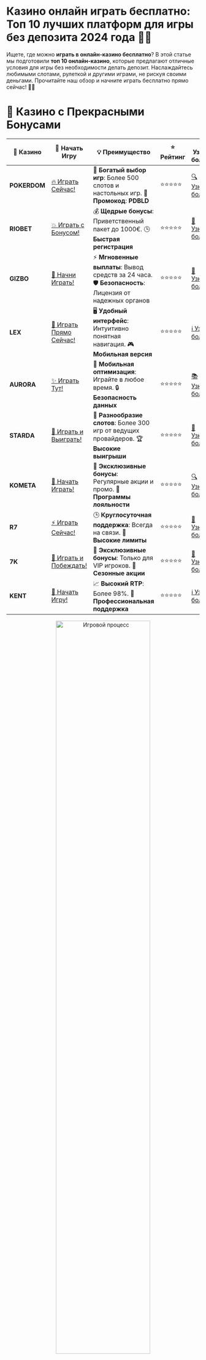 # **Казино онлайн играть бесплатно: Топ 10 лучших платформ для игры без депозита 2024 года 🎰💸**

Ищете, где можно **играть в онлайн-казино бесплатно**? В этой статье мы подготовили **топ 10 онлайн-казино**, которые предлагают отличные условия для игры без необходимости делать депозит. Наслаждайтесь любимыми слотами, рулеткой и другими играми, не рискуя своими деньгами. Прочитайте наш обзор и начните играть бесплатно прямо сейчас! 🎉🎯

# 🌟 Казино с Прекрасными Бонусами

| 🎲 **Казино** | 🔗 **Начать Игру** | 💡 **Преимущество** | ⭐ **Рейтинг** | 🔗 **Узнать больше** | 🆕 **Новая информация** |
|--------------|---------------------|---------------------|----------------|----------------------|-------------------------|
| **POKERDOM**  | [🔥 Играть Сейчас!](https://brandplay.link/4k77v2yx) | 🎉 **Богатый выбор игр**: Более 500 слотов и настольных игр. 🎁 **Промокод**: **PDBLD** | ⭐⭐⭐⭐⭐ | [🔍 Узнать больше](https://brandplay.link/4k77v2yx) | 🏆 **Победители турниров** получают эксклюзивные подарки! |
| **RIOBET**    | [💥 Играть с Бонусом!](https://brandplay.link/7xBLTPyj) | 💰 **Щедрые бонусы**: Приветственный пакет до 1000€. 🕒 **Быстрая регистрация** | ⭐⭐⭐⭐⭐ | [📖 Узнать больше](https://brandplay.link/7xBLTPyj) | 💬 **Поддержка 24/7** для комфортной игры в любое время! |
| **GIZBO**     | [🚀 Начни Играть!](https://brandplay.link/bprXw4YV) | ⚡ **Мгновенные выплаты**: Вывод средств за 24 часа. 🛡️ **Безопасность**: Лицензия от надежных органов | ⭐⭐⭐⭐⭐ | [📝 Узнать больше](https://brandplay.link/bprXw4YV) | 🔒 **SSL-шифрование** для максимальной безопасности данных игроков. |
| **LEX**       | [💎 Играть Прямо Сейчас!](https://brandplay.link/zW4hdDFV) | 🖥️ **Удобный интерфейс**: Интуитивно понятная навигация. 🎮 **Мобильная версия** | ⭐⭐⭐⭐⭐ | [ℹ️ Узнать больше](https://brandplay.link/zW4hdDFV) | 📱 **Поддержка всех мобильных устройств** для удобства игры в любом месте. |
| **AURORA**    | [✨ Играть Тут!](https://10trafic-stat2.com/click/668546556bcc6313411604bd/6766/13032/subaccount) | 📱 **Мобильная оптимизация**: Играйте в любое время. 🔒 **Безопасность данных** | ⭐⭐⭐⭐⭐ | [📚 Узнать больше](https://10trafic-stat2.com/click/668546556bcc6313411604bd/6766/13032/subaccount) | 🌍 **Международная лицензия** на деятельность в разных странах. |
| **STARDА**    | [🎉 Играть и Выиграть!](https://brandplay.link/fB7xwRFL) | 🎰 **Разнообразие слотов**: Более 300 игр от ведущих провайдеров. 🏆 **Высокие выигрыши** | ⭐⭐⭐⭐⭐ | [🔎 Узнать больше](https://brandplay.link/fB7xwRFL) | 🎉 **Ежемесячные турниры** с крупными призами! |
| **KOMETA**    | [🎁 Начать Играть!](https://brandplay.link/8ZymQJV8) | 🎁 **Эксклюзивные бонусы**: Регулярные акции и промо. 🔄 **Программы лояльности** | ⭐⭐⭐⭐⭐ | [🔍 Узнать больше](https://brandplay.link/8ZymQJV8) | 🌟 **Персонализированные предложения** для долгосрочных игроков. |
| **R7**        | [⚡ Играть Сейчас!](https://brandplay.link/bMd3Yjsw) | 🕒 **Круглосуточная поддержка**: Всегда на связи. 💸 **Высокие лимиты** | ⭐⭐⭐⭐⭐ | [📖 Узнать больше](https://brandplay.link/bMd3Yjsw) | 🎯 **Рейтинг игроков** для лучших участников. |
| **7K**        | [🎯 Играть и Побеждать!](https://brandplay.link/BvQyFShp) | 🌟 **Эксклюзивные бонусы**: Только для VIP игроков. 🎉 **Сезонные акции** | ⭐⭐⭐⭐⭐ | [📝 Узнать больше](https://brandplay.link/BvQyFShp) | 🥇 **Особые привилегии** для постоянных игроков. |
| **KENT**      | [🔑 Начать Игру!](https://brandplay.link/Fv2WP3js) | 📈 **Высокий RTP**: Более 98%. 💼 **Профессиональная поддержка** | ⭐⭐⭐⭐⭐ | [ℹ️ Узнать больше](https://brandplay.link/Fv2WP3js) | 💬 **Поддержка на нескольких языках** для удобства игроков. |

<div align="center"> <img src="https://i.pinimg.com/originals/1d/b3/25/1db325483acbe642c6d4e6fdd73a4988.gif" alt="Игровой процесс" width="70%"> </div>
---

# 🚀 Быстрые Выигрыши и Поддержка

| 🎲 **Казино** | 🔗 **Начать Игру** | 💡 **Преимущество** | ⭐ **Рейтинг** | 🔗 **Узнать больше** | 🆕 **Новая информация** |
|--------------|---------------------|---------------------|----------------|----------------------|-------------------------|
| **GAMA**      | [🎯 Играть Прямо Сейчас!](https://brandplay.link/j6NMKsDz) | 🔍 **Интуитивный интерфейс**: Легкость использования. 🏅 **Престижные турниры** | ⭐⭐⭐⭐☆ | [🔎 Узнать больше](https://brandplay.link/j6NMKsDz) | 🏆 **Турниры с большими призами** каждый месяц. |
| **ONION**     | [💥 Играть и Выигрывать!](https://brandplay.link/zBGRVpQ9) | 🤑 **Низкие ставки**: Идеально для начинающих. 🔄 **Быстрые выводы** | ⭐⭐⭐⭐☆ | [🔍 Узнать больше](https://brandplay.link/zBGRVpQ9) | 🎮 **Казино для новичков** с простыми правилами. |
| **ЧЕМПИОН**   | [🏅 Играть в Турнире!](https://temon-gter.cfd/go/lRq?p80412p304504pcc44t17455) | 🏅 **Лояльная программа**: Награды за активность. 🎁 **Ежемесячные бонусы** | ⭐⭐⭐⭐☆ | [📖 Узнать больше](https://temon-gter.cfd/go/lRq?p80412p304504pcc44t17455) | 🥇 **Турниры и лояльность** — каждый шаг вознаграждается. |
| **VAVADA**    | [🚀 Играть Без Ожидания!](https://vavadapartner.pro/?promo=ea5c9275-6854-4505-94fc-95ab18221945-linkb2) | 🚀 **Быстрая регистрация**: Начните играть мгновенно. 🔐 **Безопасные транзакции** | ⭐⭐⭐⭐☆ | [📝 Узнать больше](https://vavadapartner.pro/?promo=ea5c9275-6854-4505-94fc-95ab18221945-linkb2) | 🏆 **Программа для новых игроков** с бонусами за регистрацию. |
| **FRIENDS**   | [🎉 Играть и Развлекаться!](https://gofriends.mba/linkb2) | 🤝 **Социальные игры**: Играйте с друзьями. 🌐 **Мультиплатформенность** | ⭐⭐⭐⭐☆ | [ℹ️ Узнать больше](https://gofriends.mba/linkb2) | 🎮 **Играйте с друзьями** и зарабатывайте бонусы за совместные действия. |
| **1WIN**      | [⚡ Играть и Выигрывать!](https://brandplay.link/smXVpBbG) | 🏆 **Спортивные ставки**: Широкий выбор видов спорта. 💵 **Высокие коэффициенты** | ⭐⭐⭐⭐☆ | [📚 Узнать больше](https://brandplay.link/smXVpBbG) | ⚽ **Бонусы на спортивные ставки** для активных игроков. |
| **DRIP**      | [💥 Играть Сразу!](https://drp-ircp01.com/c07e6a3db) | 🌐 **Инновационные игры**: Новейшие игровые технологии. 🛡️ **Высокая безопасность** | ⭐⭐⭐⭐☆ | [🔎 Узнать больше](https://drp-ircp01.com/c07e6a3db) | 🔧 **Инновационные функции** для удобства игры. |
| **JOYCASINO** | [🎰 Играть И Побеждать!](https://rpc30.call2me.pro/?/ru/registration?apkpop=0&partner=p24970p3291217pc98f) | 🎁 **Приятные бонусы**: Ежедневные акции и подарки. 🕹️ **Разнообразие игр** | ⭐⭐⭐⭐☆ | [🔍 Узнать больше](https://rpc30.call2me.pro/?/ru/registration?apkpop=0&partner=p24970p3291217pc98f) | 🎉 **Щедрые фриспины** для новых игроков. |
| **PLAYFORTUNA** | [🔥 Играть С Бонусом!](https://fortunapromo.net/alt/playfortuna/registration?0dc4a9362a71feb7e3f165fb8e766f70) | 🎉 **Регулярные акции**: Бонусы, фриспины и многое другое. 🏅 **Турниры** | ⭐⭐⭐⭐☆ | [📚 Узнать больше](https://fortunapromo.net/alt/playfortuna/registration?0dc4a9362a71feb7e3f165fb8e766f70) | 🎯 **Выгодные предложения** на популярные игры. |
| **SYKAA**     | [💸 Играть Сейчас!](https://s-two-way.com/?source=linkb2&pid=30697) | 💸 **Доступные ставки**: Идеально для новичков. 🎁 **Щедрые бонусы** | ⭐⭐⭐⭐☆ | [🔍 Узнать больше](https://s-two-way.com/?source=linkb2&pid=30697) | 💥 **Акции с большими бонусами** для новичков и опытных игроков. |

<div align="center"> <img src="https://schaeffers-cdn.s3.amazonaws.com/images/default-source/schaeffers-cdn-images/default-images/sectors/bigstock-casino-gambling-concept-with-f-369012793.jpg?sfvrsn=493ad806_4" alt="Игровой процесс" width="70%"> </div>
---

# 💸 Казино с Привлекательными Программами Лояльности

| 🎲 **Казино** | 🔗 **Начать Игру** | 💡 **Преимущество** | ⭐ **Рейтинг** | 🔗 **Узнать больше** | 🆕 **Новая информация** |
|--------------|---------------------|---------------------|----------------|----------------------|-------------------------|
| **KOMETA**    | [🎯 Начни Играть!](https://brandplay.link/8ZymQJV8) | 🎁 **Эксклюзивные бонусы**: Регулярные акции и промо. 🔄 **Программы лояльности** | ⭐⭐⭐⭐⭐ | [🔍 Узнать больше](https://brandplay.link/8ZymQJV8) | 🌟 **Персонализированные предложения** для долгосрочных игроков. |
| **1Xslots**   | [🏅 Играть Прямо Сейчас!](https://brandplay.link/hSB1khtr) | 🎉 **Множество акций**: Еженедельные бонусы и турниры. 🛡️ **Безопасность** | ⭐⭐⭐⭐⭐ | [📚 Узнать больше](https://brandplay.link/hSB1khtr) | 🏅 **Награды за активность**: участники программы лояльности получают специальные привилегии. |
| **R7**        | [🚀 Играть Сейчас!](https://brandplay.link/bMd3Yjsw) | 🕒 **Круглосуточная поддержка**: Всегда на связи. 💸 **Высокие лимиты** | ⭐⭐⭐⭐⭐ | [📖 Узнать больше](https://brandplay.link/bMd3Yjsw) | 💬 **VIP-поддержка** для постоянных игроков с приоритетом. |

<div align="center"> <img src="https://i.pinimg.com/originals/1d/b3/25/1db325483acbe642c6d4e6fdd73a4988.gif" alt="Игровой процесс" width="70%"> </div>
---

---

## **1. POKERDOM – Играйте в казино онлайн бесплатно с бонусами! 🃏💥**

**POKERDOM** предлагает своим игрокам возможность начать играть **бесплатно** благодаря бонусам за регистрацию. Играйте в популярные слоты и настольные игры без депозита, наслаждайтесь бонусами и шансами на выигрыш! 🎰💸

### Преимущества:
- Играйте в слоты и рулетку бесплатно.
- Щедрые бонусы для новичков.
- Простой интерфейс и быстрые выплаты.

---

## **2. RIOBET – Казино онлайн с бесплатными играми! 🎯💸**

**RIOBET** предоставляет своим пользователям возможность играть **бесплатно** на большом количестве слотов и других играх. Идеальное место для тех, кто хочет насладиться игрой без финансовых рисков. 💥🎰

### Преимущества:
- Играйте в слоты и рулетку без депозита.
- Множество акций и бонусов для новичков.
- Простой процесс регистрации и пополнения счета.

---

## **3. GIZBO – Бесплатные игры для новичков! 🎉💎**

**GIZBO** позволяет играть в **онлайн-казино бесплатно** с бездепозитными бонусами. Получите бесплатные вращения и начните играть в самые популярные игры без необходимости вносить депозит. 🍒🎰

### Преимущества:
- Бонусы без депозита для новых игроков.
- Разнообразие слотов и настольных игр.
- Удобный интерфейс и быстрые выплаты.

---

## **4. LEX – Играйте бесплатно с бонусами за регистрацию! 🌟🎯**

**LEX** предлагает возможность играть в **онлайн-казино бесплатно**, получая бонусы без депозита. Играйте в слоты, рулетку и другие игры, не рискуя своими деньгами. 🎰💥

### Преимущества:
- Бесплатные игры для новых пользователей.
- Простой интерфейс и быстрое пополнение счета.
- Множество акций и бонусов.

---

## **5. AURORA – Играйте в бесплатные игры и получайте бонусы! 💎🎮**

**AURORA** — это казино, которое предоставляет бонусы без депозита, чтобы вы могли играть **бесплатно** в любимые игры. Пробуйте различные слоты и выигрывайте реальные деньги, не рискуя своими средствами. 💸🎰

### Преимущества:
- Бонусы без депозита для новых игроков.
- Множество игр с высокой отдачей.
- Простота регистрации и быстрые выплаты.

---

## **6. STarda – Онлайн казино с бесплатными играми! 🎮💥**

**STarda** предоставляет бесплатные игры на своем сайте, включая популярные слоты и настольные игры. Начните играть без депозита и получайте шанс на реальный выигрыш! 🎰💸

### Преимущества:
- Играйте бесплатно на популярных слотах.
- Привлекательные бонусы и акции.
- Простой процесс регистрации и пополнения счета.

---

## **7. KOMETA – Играйте бесплатно в слоты и настольные игры! 🌌🎰**

**KOMETA** позволяет вам играть бесплатно на своем сайте, предлагая бонусы без депозита для новичков. Присоединяйтесь и начните наслаждаться играми, не рискуя своими средствами! 🎯💥

### Преимущества:
- Бесплатные игры с бонусами для новичков.
- Множество популярных слотов.
- Удобная и безопасная платформа.

---

## **8. R7 – Играйте бесплатно и выигрывайте! 🏅💸**

**R7** предлагает своим игрокам возможность играть бесплатно, получая бонусы на депозит. Пробуйте новые игры без рисков и получайте шанс на выигрыш прямо сейчас! 🎰💥

### Преимущества:
- Бесплатные игры с возможностью выигрыша.
- Регулярные акции и бонусы.
- Простой и удобный интерфейс.

---

## **9. 7K – Бесплатные игры и шанс на крупный выигрыш! 🔥🎰**

**7K** — это казино, где можно играть бесплатно, получая бездепозитные бонусы и участвуя в захватывающих играх. Наслаждайтесь игрой без депозита и не пропустите шанс на выигрыш! 💸🎯

### Преимущества:
- Щедрые бонусы и бесплатные игры.
- Удобный интерфейс и быстрые выплаты.
- Простой процесс регистрации.

---

## **10. KENT – Играйте бесплатно в онлайн-казино! 💎🎯**

**KENT** завершает наш список с **онлайн-казино для бесплатной игры**, где вы можете наслаждаться всеми играми без депозита. Зарегистрируйтесь и получайте бонусы для игры без риска! 🎰💥

### Преимущества:
- Бесплатные игры и бонусы без депозита.
- Легкая регистрация и быстрые выплаты.
- Множество акций и бонусных предложений.

---

## **Как выбрать онлайн-казино для игры бесплатно?**

Чтобы выбрать лучшее **онлайн-казино для игры бесплатно**, обратите внимание на следующие моменты:
1. **Бонусы без депозита** — выберите казино, которое предоставляет бонусы для бесплатной игры.
2. **Выбор игр** — убедитесь, что казино предлагает разнообразие слотов и настольных игр.
3. **Методы оплаты** — выберите платформу с удобными и безопасными методами пополнения и вывода средств.
4. **Безопасность** — проверьте, что казино имеет лицензию и безопасные условия для игры.

---

## **Заключение**

**Играть в онлайн-казино бесплатно** — это отличная возможность для новичков попробовать свои силы и насладиться играми без финансовых рисков. В нашем списке **топ 10 казино для бесплатной игры** вы найдете платформы с хорошими бонусами, бесплатными играми и шансами на крупные выигрыши. Присоединяйтесь и начните выигрывать прямо сейчас! 🍀🎰💸
